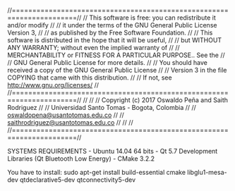 //======================================================================//
//  This software is free: you can redistribute it and/or modify        //
//  it under the terms of the GNU General Public License Version 3,     //
//  as published by the Free Software Foundation.                       //
//  This software is distributed in the hope that it will be useful,    //
//  but WITHOUT ANY WARRANTY; without even the implied warranty of      //
//  MERCHANTABILITY or FITNESS FOR A PARTICULAR PURPOSE..  See the      //
//  GNU General Public License for more details.                        //
//  You should have received a copy of the GNU General Public License   //
//  Version 3 in the file COPYING that came with this distribution.     //
//  If not, see <http://www.gnu.org/licenses/>                          //
//======================================================================//
//                                                                      //
//      Copyright (c) 2017 Oswaldo Peña and Saith Rodriguez             //
//      Universidad Santo Tomas - Bogota, Colombia                      //
//      oswaldopena@usantotomas.edu.co                                  //
//      saithrodriguez@usantotomas.edu.co                               //
//                                                                      //
//======================================================================//

SYSTEMS REQUIREMENTS 
	- Ubuntu 14.04 64 bits
	- Qt 5.7 Development Libraries (Qt Bluetooth Low Energy)
	- CMake 3.2.2

You have to install:
	sudo apt-get install build-essential cmake libglu1-mesa-dev qtdeclarative5-dev qtconnectivity5-dev 
